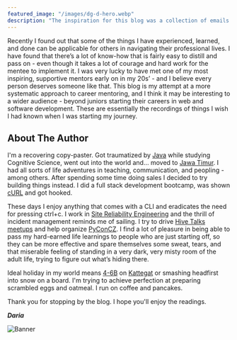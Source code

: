 ```yaml
---
featured_image: "/images/dg-d-hero.webp"
description: "The inspiration for this blog was a collection of emails written in an attempt to help a smart, hard-working IT student find her first job in web development. Emails don't scale well so here we are."
---
```


Recently I found out that some of the things I have experienced, learned, and done can be applicable for others in navigating their professional lives. I have found that there’s a lot of know-how that is fairly easy to distill and pass on - even though it takes a lot of courage and hard work for the mentee to implement it. I was very lucky to have met one of my most inspiring, supportive mentors early on in my 20s’ - and I believe every person deserves someone like that. This blog is my attempt at a more systematic approach to career mentoring, and I think it may be interesting to a wider audience - beyond juniors starting their careers in web and software development. These are essentially the recordings of things I wish I had known when I was starting my journey.

## About The Author

I'm a recovering copy-paster. Got traumatized by [Java](https://en.wikipedia.org/wiki/Java_(programming_language)) while studying Cognitive Science, went out into the world and… moved to [Jawa Timur](https://en.wikipedia.org/wiki/East_Java). I had all sorts of life adventures in teaching, communication, and peopling - among others. After spending some time doing sales I decided to try building things instead. I did a full stack development bootcamp, was shown [cURL](https://en.wikipedia.org/wiki/CURL) and got hooked.

These days I enjoy anything that comes with a CLI and eradicates the need for pressing ctrl+c. I work in [Site Reliability Engineering](https://linkedin.com/in/dariagru) and the thrill of incident management reminds me of sailing. I try to drive [Hive Talks meetups](https://www.meetup.com/apiaryio/events/) and help organize [PyConCZ](https://cz.pycon.org/2020/). I find a lot of pleasure in being able to pass my hard-earned life learnings to people who are just starting off, so they can be more effective and spare themselves some sweat, tears, and that miserable feeling of standing in a very dark, very misty room of the adult life, trying to figure out what’s hiding there.

Ideal holiday in my world means [4-6B](https://en.wikipedia.org/wiki/Beaufort_scale) on [Kattegat](https://en.wikipedia.org/wiki/Kattegat) or smashing headfirst into snow on a board. I'm trying to achieve perfection at preparing scrambled eggs and oatmeal. I run on coffee and pancakes.

Thank you for stopping by the blog. I hope you'll enjoy the readings.

_**Daria**_


![Banner](/images/dg-tcp.webp)
